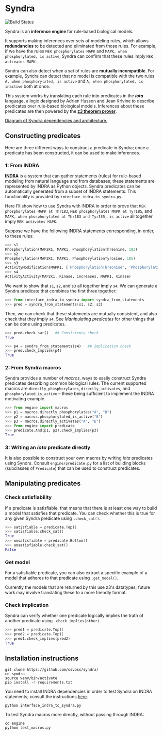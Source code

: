 Syndra
===
[![Build Status](https://travis-ci.org/csvoss/syndra.svg?branch=master)](https://travis-ci.org/csvoss/syndra)

Syndra is an **inference engine** for rule-based biological models.

It supports making inferences over sets of modeling rules, which allows **redundancies** to be detected and eliminated from those rules. For example, if we have the rules `MEK phosphorylates MAPK` and `MAPK, when phosphorylated, is active`, Syndra can confirm that these rules imply `MEK activates MAPK`.

Syndra can also detect when a set of rules are **mutually incompatible**. For example, Syndra can detect that no model is compatible with the two rules `A, when phosphorylated, is active` and `A, when phosphorylated, is inactive` both at once.

This system works by translating each rule into predicates in the ***iota*** language, a logic designed by Adrien Husson and Jean Krivine to describe predicates over rule-based biological models. Inferences about these predicates are then powered by the [**z3 theorem prover**](https://github.com/Z3Prover/z3).

[Diagram of Syndra dependencies and architecture.](https://github.com/csvoss/syndra/blob/master/engine/dependencies.pdf)

Constructing predicates
---

Here are three different ways to construct a predicate in Syndra; once a predicate
has been constructed, it can be used to make inferences.

### 1: From INDRA

[**INDRA**](https://github.com/sorgerlab/indra) is a system that can gather statements (rules) for rule-based modeling from natural language and from databases; these statements are represented by INDRA as Python objects. Syndra predicates can be automatically generated from a subset of INDRA statements. This functionality is provided by `interface_indra_to_syndra.py`.

Here I'll show how to use Syndra with INDRA in order to prove that `MEK phosphorylates MAPK at Thr183`, `MEK phosphorylates MAPK at Tyr185`, and `MAPK, when phosphorylated at Thr183 and Tyr185, is active` all together imply `MEK activates MAPK`.

Suppose we have the following INDRA statements corresponding, in order, to these rules:

```python
>>> s1
Phosphorylation(MAP2K1, MAPK1, PhosphorylationThreonine, 183)
>>> s2
Phosphorylation(MAP2K1, MAPK1, PhosphorylationTyrosine, 185)
>>> s3
ActivityModification(MAPK1, ['PhosphorylationThreonine', 'PhosphorylationTyrosine'], ['183', '185'], increases, Activity)
>>> s4
ActivityActivity(MAP2K1, Kinase, increases, MAPK1, Kinase)
```

We want to show that `s1`, `s2`, and `s3` all together imply `s4`. We can generate a Syndra predicate that combines the first three together:

```python
>>> from interface_indra_to_syndra import syndra_from_statements
>>> pred = syndra_from_statements(s1, s2, s3)
```

Then, we can check that these statements are mutually consistent, and also check that they imply `s4`. See *Manipulating predicates* for other things that can be done using predicates.

```python
>>> pred.check_sat()   ## Consistency check
True
```

```python
>>> p4 = syndra_from_statements(s4)   ## Implication check
>>> pred.check_implies(p4)
True
```

### 2: From Syndra macros

Syndra provides a number of *macros*, ways to easily construct Syndra predicates describing common biological rules. The current supported macros are `directly_phosphorylates`, `directly_activates`, and `phosphorylated_is_active` – these being sufficient to implement the INDRA motivating example.

```python
>>> from engine import macros
>>> p1 = macros.directly_phosphorylates("A", "B")
>>> p2 = macros.phosphorylated_is_active("B")
>>> p3 = macros.directly_activates("A", "B")
>>> from engine import predicate
>>> predicate.And(p1, p2).check_implies(p3)
True
```

### 3: Writing an *iota* predicate directly

It is also possible to construct your own macros by writing *iota* predicates using Syndra. Consult `engine/predicate.py` for a list of building blocks (subclasses of `Predicate`) that can be used to construct predicates.


Manipulating predicates
---

### Check satisfiability

If a predicate is satisfiable, that means that there is at least one way to build a model that satisfies that predicate. You can check whether this is true for any given Syndra predicate using `.check_sat()`.

```python
>>> satisfiable = predicate.Top()
>>> satisfiable.check_sat()
True
>>> unsatisfiable = predicate.Bottom()
>>> unsatisfiable.check_sat()
False
```

### Get model

For a satisfiable predicate, you can also extract a specific example of a model that adheres to that predicate using `.get_model()`.

Currently the models that are returned by this use z3's datatypes; future work may involve translating these to a more friendly format.

### Check implication

Syndra can verify whether one predicate logically implies the truth of another predicate using `.check_implies(other)`.

```python
>>> pred1 = predicate.Top()
>>> pred2 = predicate.Top()
>>> pred1.check_implies(pred2)
True
```

Installation instructions
---

```
git clone https://github.com/csvoss/syndra/
cd syndra
source venv/bin/activate
pip install -r requirements.txt
```

You need to install INDRA dependencies in order to test Syndra on INDRA statements; consult the instructions [here](https://github.com/sorgerlab/indra).

```
python interface_indra_to_syndra.py
```

To test Syndra macros more directly, without passing through INDRA:

```
cd engine
python test_macros.py
```
